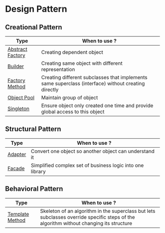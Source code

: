 # Design Pattern

## Creational Pattern

| Type | When to use ? |
| ---- | ------------- |
| [Abstract Factory](abstract-factory/abstract-factory.go) |  Creating dependent object |
| [Builder](builder/builder.go) | Creating same object with different representation |
| [Factory Method](factory-method/factory.go) | Creating different subclasses that implements same superclass (interface) without creating directly |
| [Object Pool](object-pool/object-pool) | Maintain group of object |
| [Singleton](singleton/singleton.go) | Ensure object only created one time and provide global access to this object |

## Structural Pattern
| Type | When to use ? |
| ---- | ------------- |
| [Adapter](adapter/adapter.go) | Convert one object so another object can understand it |
| [Facade](facade/facade.go) | Simplified complex set of business logic into one library |

## Behavioral Pattern
| Type | When to use ? |
| ---- | ------------- |
| [Template Method](template-method/template.go) |  Skeleton of an algorithm in the superclass but lets subclasses override specific steps of the algorithm without changing its structure |